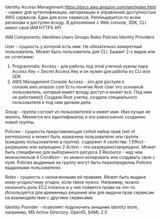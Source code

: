 Identity Access Management https://docs.aws.amazon.com/iam/index.html - сервис для аутентификации, авторизации и управления доступностью AWS сервисов. Един для всех сервисов. 
Реплицируется по всем регионам и доступен всюду.  В дополнение с Web console, SDK, CLI имеет свой IAM HTTPS API

IAM Components:
  Identities
    Users
    Groups
    Roles
  Policies
  Identity Providers
  
User  - сущность у которой есть имя. Не обязательно конкретный пользователь. Может быть пользователь для CLI. Бывает 2-х видов или их сочетание:
  1. Programmatic Access - для работы под этой учеткой нужны пара Access Key + Secret Access Key и он нужен для работы из CLI или SDK
  2. AWS Management Console Access - это для доступа к console.aws.amazon.com
  Есть понятие Root User это основной пользователь, который имеет всюду доступ и может все. Под ним не работаем))) Создали Root учетку, 
  создали специального пользователя и под ним делаем дела. 

Group - группа состоит из пользователей и имеет имя. Имя лучше не менять. Меняется его идентификатор и это равнозначно созданию новой 
группы.

Policies - сущность представляющая собой набор прав (set of permissions) и может быть назначена пользователю или группе (каждому полььзователю в группе).
  содержит 4 свойства:
  1 Effect - разрешено или запрещено
  2 Action - что разрешено/запрещено. Может быть специфично для выборанного ресурса
  3 Resource - над чем можно/нельзя
  4 Condition - 
  их можно копировать или создавать свои с нуля.
  Policies выданные на группу могут быть переопределны Policies выданными пользователю.

Roles - сущность с назначенными ей правами. Может быть выдана кому-угодно/чему угодно, если такое нужно. Например, можно назначить роль 
  EC2 instance и у неё появятся права на что-то. Используется для временных решений или для выдачи прав сервисам на взаимодействие с 
  другими сервисами.
  
Identity Provider - позволяет подключить внешние identity store, например, MS Active Directory. OpenID, SAML 2.0
